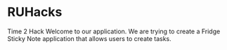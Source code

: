 # RUHacks
Time 2 Hack
Welcome to our application.
We are trying to create a Fridge Sticky Note application that allows users to create tasks.
